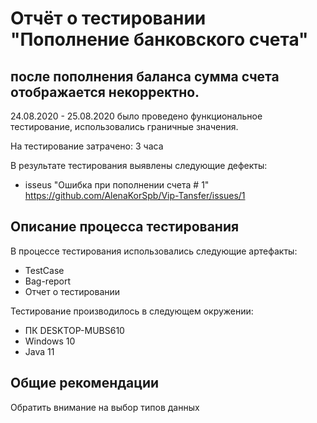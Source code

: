 # Отчёт о тестировании "Пополнение банковского счета"

##  после пополнения баланса сумма счета отображается некорректно.

24.08.2020 - 25.08.2020 было проведено функциональное тестирование, использовались граничные значения.

На тестирование затрачено: 3 часа

В результате тестирования выявлены следующие дефекты:

*    isseus "Ошибка при пополнении счета # 1" https://github.com/AlenaKorSpb/Vip-Tansfer/issues/1
 

## Описание процесса тестирования

В процессе тестирования использовались следующие артефакты:
* TestCase
* Bag-report
* Отчет о тестировании


Тестирование производилось в следующем окружении:
*  ПК DESKTOP-MUBS610
* Windows 10
*  Java 11




## Общие рекомендации
Обратить внимание на выбор типов данных

